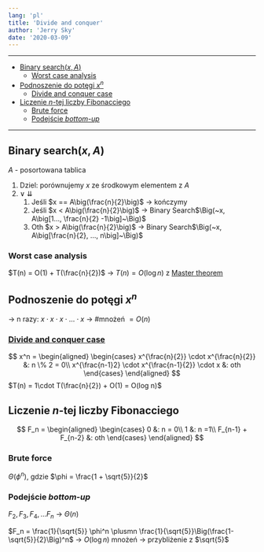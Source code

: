 ```yaml
---
lang: 'pl'
title: 'Divide and conquer'
author: 'Jerry Sky'
date: '2020-03-09'
---
```


---

- [Binary search$(x, A)$](#binary-searchx-a)
    - [Worst case analysis](#worst-case-analysis)
- [Podnoszenie do potęgi $x^n$](#podnoszenie-do-potęgi-xn)
    - [Divide and conquer case](#divide-and-conquer-case)
- [Liczenie $n$-tej liczby Fibonacciego](#liczenie-n-tej-liczby-fibonacciego)
    - [Brute force](#brute-force)
    - [Podejście *bottom-up*](#podejście-bottom-up)

---

## Binary search$(x, A)$

$A$ - posortowana tablica

1. Dziel: porównujemy $x$ ze środkowym elementem z $A$
2. $\lor$ $\downdownarrows$
   1. Jeśli $x == A\big(\frac{n}{2}\big)$ $\rightarrow$ kończymy
   2. Jeśli $x < A\big(\frac{n}{2}\big)$ $\rightarrow$ Binary Search$\Big(~x, A\big[1..., \frac{n}{2} -1\big]~\Big)$
   3. Oth $x > A\big(\frac{n}{2}\big)$ $\rightarrow$ Binary Search$\Big(~x, A\big[\frac{n}{2}, ..., n\big]~\Big)$

### Worst case analysis

$T(n) = O(1) + T(\frac{n}{2})$ $\rightarrow~T(n) = O(\log n)$ z [Master theorem](master-theorem.md)

## Podnoszenie do potęgi $x^n$

$\rightarrow$ n razy: $x \cdot x \cdot x \cdot ... \cdot x$ $\rightarrow$ #mnożeń $= O(n)$

### [Divide and conquer case](#divide-and-conquer)

$$
x^n =
\begin{aligned}
\begin{cases}
  x^{\frac{n}{2}} \cdot x^{\frac{n}{2}} &: n \% 2 = 0\\
  x^{\frac{n-1}2} \cdot x^{\frac{n-1}{2}} \cdot x &: oth
\end{cases}
\end{aligned}
$$
$T(n) = 1\cdot T(\frac{n}{2}) + O(1) = O(log n)$

## Liczenie $n$-tej liczby Fibonacciego

$$
F_n =
\begin{aligned}
\begin{cases}
  0 &: n = 0\\
  1 &: n =1\\
  F_{n-1} + F_{n-2} &: oth
\end{cases}
\end{aligned}
$$

### Brute force
$\Theta(\phi^n)$, gdzie $\phi = \frac{1 + \sqrt{5}}{2}$

### Podejście *bottom-up*
$F_2, F_3, F_4,...F_n$ $\rightarrow$ $\Theta(n)$

$F_n = \frac{1}{\sqrt{5}} \phi^n \plusmn \frac{1}{\sqrt{5}}\Big(\frac{1- \sqrt{5}}{2}\Big)^n$ $\rightarrow~O\big(\log n\big)$ mnożeń $\rightarrow$ przybliżenie z $\sqrt{5}$
